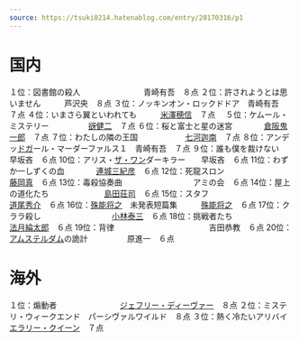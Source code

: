 ```yaml
---
source: https://tsuki0214.hatenablog.com/entry/20170316/p1
---
```

# 国内

１位：図書館の殺人　　　　　　　　青崎有吾　８点
２位：許されようとは思いません　　　芦沢央　８点
３位：ノッキンオン・ロックドドア　青崎有吾　７点
４位：いまさら翼といわれても　　　[米澤穂信](https://d.hatena.ne.jp/keyword/%CA%C6%DF%B7%CA%E6%BF%AE)　７点　
５位：ケムール・ミステリー　　　　　[谺健二](https://d.hatena.ne.jp/keyword/%EC%AE%B7%F2%C6%F3)　７点
６位：桜と富士と星の迷宮　　　　[倉阪鬼一郎](https://d.hatena.ne.jp/keyword/%C1%D2%BA%E5%B5%B4%B0%EC%CF%BA)　７点
７位：わたしの隣の王国　　　　　　[七河迦南](https://d.hatena.ne.jp/keyword/%BC%B7%B2%CF%B2%E0%C6%EE)　７点
８位：アンデッ[ドガ](https://d.hatena.ne.jp/keyword/%A5%C9%A5%AC)ール・マーダーファルス１　青崎有吾　７点
９位：誰も僕を裁けない　　　　　　　早坂吝　６点
10位：アリス・[ザ・ワン](https://d.hatena.ne.jp/keyword/%A5%B6%A1%A6%A5%EF%A5%F3)ダーキラー　　早坂吝　６点
11位：わずか一しずくの血　　　　[連城三紀彦](https://d.hatena.ne.jp/keyword/%CF%A2%BE%EB%BB%B0%B5%AA%C9%A7)　６点
12位：死龍スロン　　　　　　　　　　[藤岡真](https://d.hatena.ne.jp/keyword/%C6%A3%B2%AC%BF%BF)　６点
13位：毒殺協奏曲　　　　　　　　　アミの会　６点
14位：屋上の道化たち　　　　　　　[島田荘司](https://d.hatena.ne.jp/keyword/%C5%E7%C5%C4%C1%F1%BB%CA)　６点
15位：スタフ　　　　　　　　　　　[道尾秀介](https://d.hatena.ne.jp/keyword/%C6%BB%C8%F8%BD%A8%B2%F0)　６点
16位：[殊能将之](https://d.hatena.ne.jp/keyword/%BC%EC%C7%BD%BE%AD%C7%B7)　未発表短篇集　　　[殊能将之](https://d.hatena.ne.jp/keyword/%BC%EC%C7%BD%BE%AD%C7%B7)　６点
17位：クララ殺し　　　　　　　　　[小林泰三](https://d.hatena.ne.jp/keyword/%BE%AE%CE%D3%C2%D9%BB%B0)　６点
18位：挑戦者たち　　　　　　　　[法月綸太郎](https://d.hatena.ne.jp/keyword/%CB%A1%B7%EE%E5%C5%C2%C0%CF%BA)　６点
19位：背律　　　　　　　　　　　　吉田恭教　６点
20位：[アムステルダム](https://d.hatena.ne.jp/keyword/%A5%A2%A5%E0%A5%B9%A5%C6%A5%EB%A5%C0%A5%E0)の詭計　　　　　原進一　６点
　
# 海外

１位：煽動者　　　　　　　　[ジェフリー・ディーヴァー](https://d.hatena.ne.jp/keyword/%A5%B8%A5%A7%A5%D5%A5%EA%A1%BC%A1%A6%A5%C7%A5%A3%A1%BC%A5%F4%A5%A1%A1%BC)　８点
２位：ミステリ・ウィークエンド　パーシヴァルワイルド　８点
３位：熱く冷たいアリバイ　　　　　[エラリー・クイーン](https://d.hatena.ne.jp/keyword/%A5%A8%A5%E9%A5%EA%A1%BC%A1%A6%A5%AF%A5%A4%A1%BC%A5%F3)　７点
